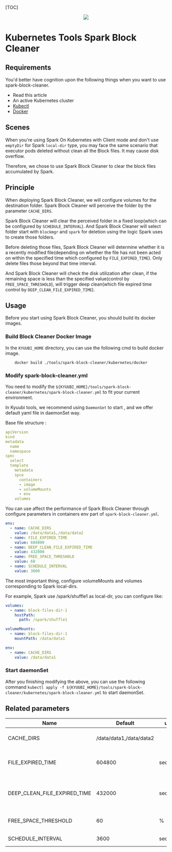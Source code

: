 [TOC]

<div align=center>

![](https://kyuubi.readthedocs.io/en/v1.3.1-incubating/_images/kyuubi_logo.png)

</div>

# Kubernetes Tools Spark Block Cleaner

## Requirements

You'd better have cognition upon the following things when you want to use spark-block-cleaner.

* Read this article
* An active Kubernetes cluster
* [Kubectl](https://kubernetes.io/docs/reference/kubectl/overview/)
* [Docker](https://www.docker.com/)

## Scenes

When you're using Spark On Kubernetes with Client mode and don't use `emptyDir` for Spark `local-dir` type, you may face the same scenario that executor pods deleted without clean all the Block files. It may cause disk overflow.

Therefore, we chose to use Spark Block Cleaner to clear the block files accumulated by Spark.

## Principle

When deploying Spark Block Cleaner, we will configure volumes for the destination folder. Spark Block Cleaner will perceive the folder by the parameter `CACHE_DIRS`.

Spark Block Cleaner will clear the perceived folder in a fixed loop(which can be configured by `SCHEDULE_INTERVAL`). And Spark Block Cleaner will select folder start with `blockmgr` and `spark` for deletion using the logic Spark uses to create those folders.

Before deleting those files, Spark Block Cleaner will determine whether it is a recently modified file(depending on whether the file has not been acted on within the specified time which configured by `FILE_EXPIRED_TIME`). Only delete files those beyond that time interval.

And Spark Block Cleaner will check the disk utilization after clean, if the remaining space is less than the specified value(control by `FREE_SPACE_THRESHOLD`), will trigger deep clean(which file expired time control by `DEEP_CLEAN_FILE_EXPIRED_TIME`).

## Usage

Before you start using Spark Block Cleaner, you should build its docker images.

### Build Block Cleaner Docker Image

In the `KYUUBI_HOME` directory, you can use the following cmd to build docker image.
```shell
    docker build ./tools/spark-block-cleaner/kubernetes/docker
```

### Modify spark-block-cleaner.yml

You need to modify the `${KYUUBI_HOME}/tools/spark-block-cleaner/kubernetes/spark-block-cleaner.yml` to fit your current environment.

In Kyuubi tools, we recommend using `DaemonSet` to start , and we offer default yaml file in daemonSet way.

Base file structure :
```yaml
apiVersion
kind
metadata
  name
  namespace
spec
  select
  template
    metadata
    spce
      containers
      - image
      - volumeMounts
      - env
    volumes
```

You can use affect the performance of Spark Block Cleaner through configure parameters in containers env part of `spark-block-cleaner.yml`.
```yaml
env:
  - name: CACHE_DIRS
    value: /data/data1,/data/data2
  - name: FILE_EXPIRED_TIME
    value: 604800
  - name: DEEP_CLEAN_FILE_EXPIRED_TIME
    value: 432000
  - name: FREE_SPACE_THRESHOLD
    value: 60
  - name: SCHEDULE_INTERVAL
    value: 3600
```

The most important thing, configure volumeMounts and volumes corresponding to Spark local-dirs.

For example, Spark use /spark/shuffle1 as local-dir, you can configure like:
```yaml
volumes:
  - name: block-files-dir-1
    hostPath:
      path: /spark/shuffle1
```
```yaml
volumeMounts:
  - name: block-files-dir-1
    mountPath: /data/data1
```
```yaml
env:
  - name: CACHE_DIRS
    value: /data/data1
```

### Start daemonSet

After you finishing modifying the above, you can use the following command `kubectl apply -f ${KYUUBI_HOME}/tools/spark-block-cleaner/kubernetes/spark-block-cleaner.yml` to start daemonSet.

## Related parameters

Name | Default | unit | Meaning
--- | --- | --- | ---
CACHE_DIRS | /data/data1,/data/data2|  | The target dirs in container path which will clean block files.
FILE_EXPIRED_TIME | 604800 | seconds | Cleaner will clean the block files which current time - last modified time  more than the fileExpiredTime.
DEEP_CLEAN_FILE_EXPIRED_TIME | 432000 | seconds | Deep clean will clean the block files which current time - last modified time  more than the deepCleanFileExpiredTime.
FREE_SPACE_THRESHOLD | 60 | % | After first clean, if free Space low than threshold trigger deep clean.
SCHEDULE_INTERVAL | 3600 | seconds | Cleaner sleep between cleaning.
